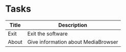 # Tasks

| Title | Description                         |
| ----- | ----------------------------------- |
| Exit  | Exit the software                   |
| About | Give information about MediaBrowser |
